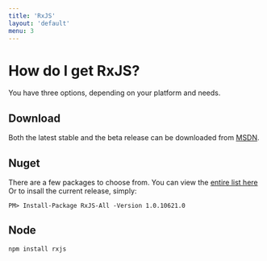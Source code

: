 ```yaml
---
title: 'RxJS'
layout: 'default'
menu: 3
---
```


# How do I get RxJS?

You have three options, depending on your platform and needs.

## Download

Both the latest stable and the beta release can be downloaded from [MSDN](http://msdn.microsoft.com/en-us/data/gg577610.aspx#js).

## Nuget

There are a few packages to choose from. You can view the [entire list here](http://nuget.org/profiles/rxteam.)
Or to insall the current release, simply:

	PM> Install-Package RxJS-All -Version 1.0.10621.0

##  Node

	npm install rxjs
